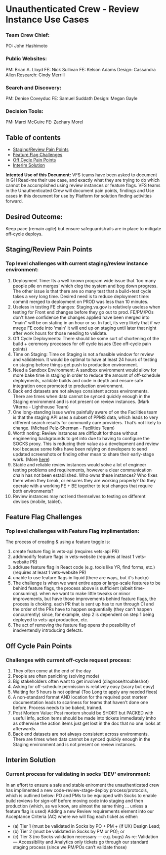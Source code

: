 # Unauthenticated Crew - Review Instance Use Cases 

### Team Crew Chief:
PO: John Hashimoto 

### Public Websites:
PM: Brian A. Lloyd
FE: Nick Sullivan
FE: Kelson Adams
Design: Cassandra Allen
Research: Cindy Merrill

### Search and Discovery:
PM: Denise Coveyduc
FE: Samuel Suddath
Design: Megan Gayle

### Decision Tools:
PM: Marci McGuire
FE: Zachary Morel

## Table of contents
- [Staging/Review Pain Points](#stagingreview-pain-points)
- [Feature Flag Challenges](#feature-flag-challenges)
- [Off Cycle Pain Points](#off-cycle-pain-points) 
- [Interim Solution](#interim-solution)


**Intented Use of this Document:** VFS teams have been asked to document in GH Read-me their use case, and exactly what they are trying to do which cannot be accomplished using review instances or feature flags. 
VFS teams in the Unauthenticated Crew will document pain points, findings and Use cases in this document for use by Platform for solution finding activities forward. 

## Desired Outcome: 
Keep pace (remain agile) but ensure safeguards/rails are in place to mitigate off-cycle deploys. 

## Staging/Review Pain Points 
### Top level challenges with current staging/review instance environment:
1. Deployment Time:  Its a well known program wide issue that 'too many people pile on merges' which clog the system and bog down progress.  The other issue is that there are so many test that a build+test cycle takes a very long time.  Desired need is to reduce deployment time: commit merged to deployment on PROD was less than 10 minutes.
2. Useless in testing FE changes:  Staging.va.gov is relatively useless when testing for Front end changes before they go out to prod.  FE/PM/POs don't have confidence the changes applied have been merged into "main" will be on stating in an hour or so.  In fact, its very likely that if we mrege FE code into 'main' it will end up on staging until later that night after work hours for those needing to validate.
3. Off Cycle Deployments: There should be some sort of shortening of the build + ceremony processes for off cycle issues (See off-cycle pain points)
4. Time on Staging: Time on Staging is not a feasible window for review and validateion. It would be optimal to have at least 24 hours of testing on staging before things get push to production environment. 
5. Need a Sandbox Environment:  A sandbox environment would allow for more bake time in staging in order to reduce the amount of off-schedule deployments, validate builds and code in depth and ensure safe integration once promoted to production environment. 
6. Back end datasets are not always consistent across environments. There are times when data cannot be synced quickly enough in the Staging environment and is not present on review instances. (Mark Viterna - Lighthouse Team)
7. One long-standing issue we’re painfully aware of on the Facilities team is that the staging API uses a subset of PPMS data, which leads to very different search results for community care providers. That’s not likely to change. (Michael Pelz-Sherman - Facilities Team)
8. Worth noting: Review instances are difficult for those without engineering backgrounds to get into due to having to configure the SOCKS proxy. This is reducing their value as a development and review tool because some folks have been relying on developers to send updated screenshots or finding other mean to share their early-stage work. (More [here](https://github.com/department-of-veterans-affairs/va.gov-team/issues/11629))
9. Stable and reliable review instances would solve a lot of engineer testing problems and requirements, however a clear communication chain has not been established. Who owns these instances? Who fixes them when they break, or ensures they are working properly? Do they operate with a working FE + BE together to test changes that require both environments?
10. Review instances may not lend themselves to testing on different devices (mobile, tablet).

## Feature Flag Challenges 
### Top level challenges with Feature Flag implimentation: 
The process of creating & using a feature toggle is:
1. create feature flag in vets-api (requires vets-api PR)
2. add/modify feature flags in vets-website (requires at least 1 vets-website PR)
3. add/use feature flag in React code (e.g. tools like YR, find forms, etc.) (requires at least 1 vets-website PR)
4. unable to use feature flags in liquid (there are ways, but it's hacky)
5. The challenge is when we want entire apps or large-scale features to be behind feature flags, the process above is sufficient (albeit time-consuming).  when we want to make little tweaks or minor improvements, but have those improvements behind feature flags, the process is choking. each PR that is sent up has to run through CI and the order of the PRs have to happen sequentially (they can't happen concurrently) since, for example, step 2 is dependent on step 1 being deployed to vets-api production, etc.
6. The act of removing the feature flag opens the possibility of inadvertendly introducing defects. 

## Off Cycle Pain Points 
### Challenges with current off-cycle request process:
1. They often come at the end of the day
2. People are often panicking (solving mode)
3. Big stakeholders often want to get involved (diagnose/troubleshot)
4. Asking for off-schedule permission is relatively easy (scary but easy)
5. Waiting for 5 hours is not optimal (Too Long to apply any needed fixes)
6. A non-standard format AND location for the required post mortem documentation leads to scariness for teams that haven't done one before.  Process needs to be baked, trained.
7. Post Mortem Value: Post mortem should be SHORT but PACKED with useful info, action items should be made into tickets immediately imho as otherwise the action items just get lost in the doc that no one looks at afterwards.
8. Back end datasets are not always consistent across environments. There are times when data cannot be synced quickly enough in the Staging environment and is not present on review instances.

## Interim Solution 
### Current process for validating in socks 'DEV' environment: 
In an effort to ensure a safe and stable eniroment the unauthenticated crew has implimented a new code-review-stage-deploy process/protocols, which is outlined below:
PO and PMs to be equipped with Socks to enable build reviews for sign-off before moving code into staging and then production (which, as we know, are almost the same thing … unless a feature flag is used)
Adding a new Review requirements element into our Acceptance Criteria (AC) where we will flag each ticket as either:
- (a) Tier 1 (must be validated in Socks by PO + PM + (if UX) Design Lead; 
- (b) Tier 2 (must be validated in Socks by PM or PO); or 
- (c) Tier 3 (no Socks validation necessary — e.g. bugs)
As re: Validation — Accessibility and Analytics only tickets go through our standard staging process (since we PM/POs can’t validate those)
